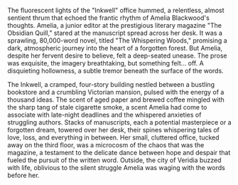 The fluorescent lights of the "Inkwell" office hummed, a relentless, almost sentient thrum that echoed the frantic rhythm of Amelia Blackwood's thoughts.  Amelia, a junior editor at the prestigious literary magazine "The Obsidian Quill," stared at the manuscript spread across her desk.  It was a sprawling, 80,000-word novel, titled "The Whispering Woods," promising a dark, atmospheric journey into the heart of a forgotten forest.  But Amelia, despite her fervent desire to believe, felt a deep-seated unease.  The prose was exquisite, the imagery breathtaking, but something felt… off.  A disquieting hollowness, a subtle tremor beneath the surface of the words.

The Inkwell, a cramped, four-story building nestled between a bustling bookstore and a crumbling Victorian mansion, pulsed with the energy of a thousand ideas.  The scent of aged paper and brewed coffee mingled with the sharp tang of stale cigarette smoke, a scent Amelia had come to associate with late-night deadlines and the whispered anxieties of struggling authors.  Stacks of manuscripts, each a potential masterpiece or a forgotten dream, towered over her desk, their spines whispering tales of love, loss, and everything in between.  Her small, cluttered office, tucked away on the third floor, was a microcosm of the chaos that was the magazine, a testament to the delicate dance between hope and despair that fueled the pursuit of the written word.  Outside, the city of Veridia buzzed with life, oblivious to the silent struggle Amelia was waging with the words before her.
